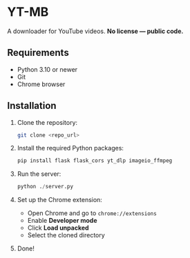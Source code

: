 # YT-MB

A downloader for YouTube videos.
**No license — public code.**

## Requirements

- Python 3.10 or newer  
- Git  
- Chrome browser

## Installation

1. Clone the repository:

    ```bash
    git clone <repo_url>
    ```

2. Install the required Python packages:

    ```bash
    pip install flask flask_cors yt_dlp imageio_ffmpeg
    ```

3. Run the server:

    ```python
    python ./server.py
    ```

4. Set up the Chrome extension:

   - Open Chrome and go to `chrome://extensions`  
   - Enable **Developer mode**  
   - Click **Load unpacked**  
   - Select the cloned directory

5. Done!
